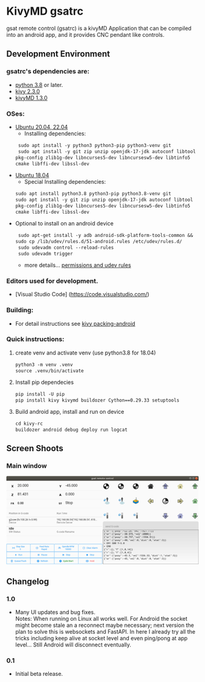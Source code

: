 KivyMD gsatrc
====

gsat remote control (gsatrc) is a kivyMD Application that can be compiled into an android app, and it provides CNC pendant like controls.

Development Environment
---------------------
### gsatrc's dependencies are:
* [python 3.8](http://www.python.org/) or later.
* [kivy 2.3.0](http://https://kivy.org/)
* [kivyMD 1.3.0](https://github.com/kivymd/)

### OSes:
* [Ubuntu 20.04, 22.04](http://www.ubuntu.com/)
   * Installing dependencies:
   ```
    sudo apt install -y python3 python3-pip python3-venv git
    sudo apt install -y git zip unzip openjdk-17-jdk autoconf libtool pkg-config zlib1g-dev libncurses5-dev libncursesw5-dev libtinfo5 cmake libffi-dev libssl-dev
   ```
* [Ubuntu 18.04](http://www.ubuntu.com/)
   * Special Installing dependencies:
   ```
   sudo apt install python3.8 python3-pip python3.8-venv git
   sudo apt install -y git zip unzip openjdk-17-jdk autoconf libtool pkg-config zlib1g-dev libncurses5-dev libncursesw5-dev libtinfo5 cmake libffi-dev libssl-dev
   ```
* Optional to install on an android device
   ```
    sudo apt-get install -y adb android-sdk-platform-tools-common && sudo cp /lib/udev/rules.d/51-android.rules /etc/udev/rules.d/
    sudo udevadm control --reload-rules
    sudo udevadm trigger
   ```
    * more details... [permissions and udev rules](https://stackoverflow.com/questions/53887322/adb-devices-no-permissions-user-in-plugdev-group-are-your-udev-rules-wrong)

### Editors used for development.
* [Visual Studio Code] (https://code.visualstudio.com/)

### Building:
* For detail instructions see [kivy packing-android](https://kivy.org/doc/stable/guide/packaging-android.html)

### Quick instructions:
1) create venv and activate venv (use python3.8 for 18.04)
    ```
    python3 -m venv .venv
    source .venv/bin/activate
    ```
2) Install pip dependecies
    ```
    pip install -U pip
    pip install kivy kivymd buildozer Cython==0.29.33 setuptools
    ```
3) Build android app, install and run on device
    ```
    cd kivy-rc
    buildozer android debug deploy run logcat
    ```

Screen Shoots
------------
### Main window
![Main window, Linux](https://raw.githubusercontent.com/duembeg/gsat/be6c091cbb511c2a3d35844af2329be6711e3321/images/screenshoot/gsatrc-main-window.png "Main Window, Linux")

Changelog
---------
### 1.0
* Many UI updates and bug fixes.
<br/>Notes: When running on Linux all works well. For Android the socket might become stale an a reconnect maybe necessary; next version the plan to solve this is websockets and FastAPI. In here I already try all the tricks including keep alive at socket level and even ping/pong at app level... Still Android will disconnect eventually.

### 0.1
* Initial beta release.
